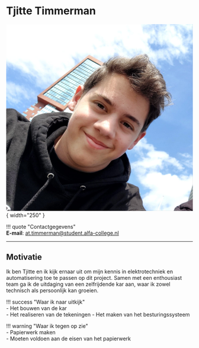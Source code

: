 # Tjitte Timmerman

![Tjitte Timmerman](docs/Tjitte/Assets/Tjitte.jpg){ width="250" }


!!! quote "Contactgegevens"  
    **E-mail**: at.timmerman@student.alfa-college.nl 

---  

## Motivatie  
Ik ben Tjitte en ik kijk ernaar uit om mijn kennis in elektrotechniek en automatisering toe te passen op dit project. Samen met een enthousiast team ga ik de uitdaging van een zelfrijdende kar aan, waar ik zowel technisch als persoonlijk kan groeien. 

!!! success "Waar ik naar uitkijk"  
    - Het bouwen van de kar  
    - Het realiseren van de tekeningen 
    - Het maken van het besturingssysteem

!!! warning "Waar ik tegen op zie"   
    - Papierwerk maken  
    - Moeten voldoen aan de eisen van het papierwerk  